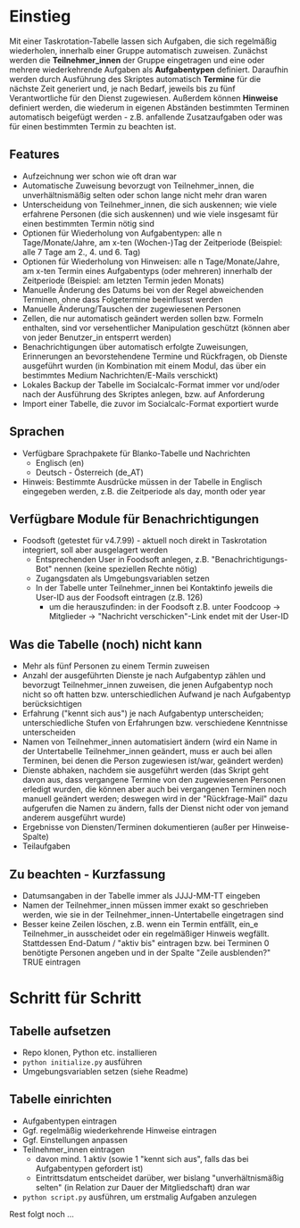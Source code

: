 # Einstieg
Mit einer Taskrotation-Tabelle lassen sich Aufgaben, die sich regelmäßig wiederholen, innerhalb einer Gruppe automatisch zuweisen.
Zunächst werden die **Teilnehmer_innen** der Gruppe eingetragen und eine oder mehrere wiederkehrende Aufgaben als **Aufgabentypen** definiert. Daraufhin werden durch Ausführung des Skriptes automatisch **Termine** für die nächste Zeit generiert und, je nach Bedarf, jeweils bis zu fünf Verantwortliche für den Dienst zugewiesen. Außerdem können **Hinweise** definiert werden, die wiederum in eigenen Abständen bestimmten Terminen automatisch beigefügt werden - z.B. anfallende Zusatzaufgaben oder was für einen bestimmten Termin zu beachten ist.

## Features
* Aufzeichnung wer schon wie oft dran war
* Automatische Zuweisung bevorzugt von Teilnehmer_innen, die unverhältnismäßig selten oder schon lange nicht mehr dran waren
* Unterscheidung von Teilnehmer_innen, die sich auskennen; wie viele erfahrene Personen (die sich auskennen) und wie viele insgesamt für einen bestimmten Termin nötig sind
* Optionen für Wiederholung von Aufgabentypen: alle n Tage/Monate/Jahre, am x-ten (Wochen-)Tag der Zeitperiode (Beispiel: alle 7 Tage am 2., 4. und 6. Tag)
* Optionen für Wiederholung von Hinweisen: alle n Tage/Monate/Jahre, am x-ten Termin eines Aufgabentyps (oder mehreren) innerhalb der Zeitperiode (Beispiel: am letzten Termin jeden Monats)
* Manuelle Änderung des Datums bei von der Regel abweichenden Terminen, ohne dass Folgetermine beeinflusst werden
* Manuelle Änderung/Tauschen der zugewiesenen Personen
* Zellen, die nur automatisch geändert werden sollen bzw. Formeln enthalten, sind vor versehentlicher Manipulation geschützt (können aber von jeder Benutzer_in entsperrt werden)
* Benachrichtigungen über automatisch erfolgte Zuweisungen, Erinnerungen an bevorstehendene Termine und Rückfragen, ob Dienste ausgeführt wurden (in Kombination mit einem Modul, das über ein bestimmtes Medium Nachrichten/E-Mails verschickt)
* Lokales Backup der Tabelle im Socialcalc-Format immer vor und/oder nach der Ausführung des Skriptes anlegen, bzw. auf Anforderung
* Import einer Tabelle, die zuvor im Socialcalc-Format exportiert wurde

## Sprachen
* Verfügbare Sprachpakete für Blanko-Tabelle und Nachrichten
    * Englisch (en)
    * Deutsch - Österreich (de_AT)
* Hinweis: Bestimmte Ausdrücke müssen in der Tabelle in Englisch eingegeben werden, z.B. die Zeitperiode als day, month oder year

## Verfügbare Module für Benachrichtigungen
* Foodsoft (getestet für v4.7.99) - aktuell noch direkt in Taskrotation integriert, soll aber ausgelagert werden
    * Entsprechenden User in Foodsoft anlegen, z.B. "Benachrichtigungs-Bot" nennen (keine speziellen Rechte nötig)
    * Zugangsdaten als Umgebungsvariablen setzen
    * In der Tabelle unter Teilnehmer_innen bei Kontaktinfo jeweils die User-ID aus der Foodsoft eintragen (z.B. 126)
        * um die herauszufinden: in der Foodsoft z.B. unter Foodcoop -> Mitglieder -> "Nachricht verschicken"-Link endet mit der User-ID

## Was die Tabelle (noch) nicht kann
* Mehr als fünf Personen zu einem Termin zuweisen
* Anzahl der ausgeführten Dienste je nach Aufgabentyp zählen und bevorzugt Teilnehmer_innen zuweisen, die jenen Aufgabentyp noch nicht so oft hatten bzw. unterschiedlichen Aufwand je nach Aufgabentyp berücksichtigen
* Erfahrung ("kennt sich aus") je nach Aufgabentyp unterscheiden; unterschiedliche Stufen von Erfahrungen bzw. verschiedene Kenntnisse unterscheiden
* Namen von Teilnehmer_innen automatisiert ändern (wird ein Name in der Untertabelle Teilnehmer_innen geändert, muss er auch bei allen Terminen, bei denen die Person zugewiesen ist/war, geändert werden)
* Dienste abhaken, nachdem sie ausgeführt werden (das Skript geht davon aus, dass vergangene Termine von den zugewiesenen Personen erledigt wurden, die können aber auch bei vergangenen Terminen noch manuell geändert werden; deswegen wird in der "Rückfrage-Mail" dazu aufgerufen die Namen zu ändern, falls der Dienst nicht oder von jemand anderem ausgeführt wurde)
* Ergebnisse von Diensten/Terminen dokumentieren (außer per Hinweise-Spalte)
* Teilaufgaben

## Zu beachten - Kurzfassung
* Datumsangaben in der Tabelle immer als JJJJ-MM-TT eingeben
* Namen der Teilnehmer_innen müssen immer exakt so geschrieben werden, wie sie in der Teilnehmer_innen-Untertabelle eingetragen sind
* Besser keine Zeilen löschen, z.B. wenn ein Termin entfällt, ein_e Teilnehmer_in ausscheidet oder ein regelmäßiger Hinweis wegfällt. Stattdessen End-Datum / "aktiv bis" eintragen bzw. bei Terminen 0 benötigte Personen angeben und in der Spalte "Zeile ausblenden?" TRUE eintragen

# Schritt für Schritt
## Tabelle aufsetzen
* Repo klonen, Python etc. installieren
* `python initialize.py` ausführen
* Umgebungsvariablen setzen (siehe Readme)

## Tabelle einrichten
* Aufgabentypen eintragen
* Ggf. regelmäßig wiederkehrende Hinweise eintragen
* Ggf. Einstellungen anpassen
* Teilnehmer_innen eintragen
    * davon mind. 1 aktiv (sowie 1 "kennt sich aus", falls das bei Aufgabentypen gefordert ist)
    * Eintrittsdatum entscheidet darüber, wer bislang "unverhältnismäßig selten" (in Relation zur Dauer der Mitgliedschaft) dran war
* `python script.py` ausführen, um erstmalig Aufgaben anzulegen

Rest folgt noch …